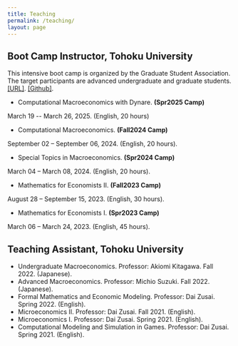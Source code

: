 ```yaml
---
title: Teaching
permalink: /teaching/
layout: page
---
```



## Boot Camp Instructor, Tohoku University

This intensive boot camp is organized by the Graduate Student Association. The target participants are advanced undergraduate and graduate students. [[URL]](https://thanhqtran.github.io/tohoku_bootcamp/). [[Github]](https://github.com/thanhqtran/tohoku_bootcamp).

- Computational Macroeconomics with Dynare. **(Spr2025 Camp)**

March 19 -- March 26, 2025. (English, 20 hours)
- Computational Macroeconomics. **(Fall2024 Camp)**

September 02 – September 06, 2024. (English, 20 hours).
- Special Topics in Macroeconomics. **(Spr2024 Camp)**

March 04 – March 08, 2024. (English, 20 hours).
- Mathematics for Economists II. **(Fall2023 Camp)**

August 28 – September 15, 2023. (English, 30 hours).
- Mathematics for Economists I. **(Spr2023 Camp)**

March 06 – March 24, 2023. (English, 45 hours).


## Teaching Assistant, Tohoku University

- Undergraduate Macroeconomics. Professor: Akiomi Kitagawa. Fall 2022. (Japanese).
- Advanced Macroeconomics. Professor: Michio Suzuki. Fall 2022. (Japanese).
- Formal Mathematics and Economic Modeling. Professor: Dai Zusai. Spring 2022. (English).
- Microeconomics II. Professor: Dai Zusai. Fall 2021. (English).
- Microeconomics I. Professor: Dai Zusai. Spring 2021. (English).
- Computational Modeling and Simulation in Games. Professor: Dai Zusai. Spring 2021. (English).
